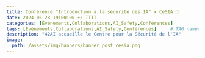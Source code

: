 ```yaml
---
title: Conférence "Introduction à la sécurité des IA" x CeSIA 🤖
date: 2024-06-28 19:00:00 +/-TTTT
categories: [Événements,Collaborations,AI_Safety,Conférences]
tags: [Événements,Collaborations,AI_Safety,Conférences]     # TAG names should always be lowercase
description: "42AI accueille le Centre pour la Sécurité de l'IA"
image:
  path: /assets/img/banners/banner_post_cesia.png
---
```


